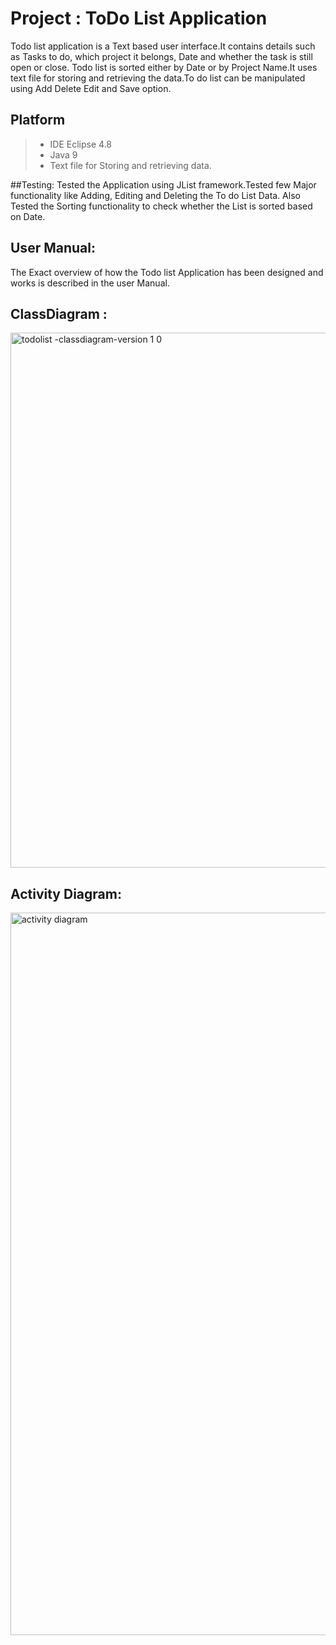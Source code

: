 #  **Project  : ToDo List Application** 
 Todo list application is a Text based user interface.It contains details such as Tasks to do, which project it belongs, Date and whether the task is still open or   close.
 Todo list is sorted either by Date or by Project Name.It uses text file for storing and retrieving the data.To do list can be manipulated using Add Delete Edit and Save option.
 

## Platform
> * IDE Eclipse 4.8 
> * Java 9
>*  Text file for Storing and retrieving data.

##Testing:
  Tested the Application using JList framework.Tested few Major functionality like Adding, Editing and Deleting the To do List Data. Also Tested the Sorting functionality to 
  check whether the List is sorted based on Date.
  
## User Manual:
The Exact overview of how the Todo list Application has been designed and works is described in the user Manual. 
 
## ClassDiagram :

<img width="856" alt="todolist -classdiagram-version 1 0" src="https://user-images.githubusercontent.com/43344867/46858408-908e3100-ce0b-11e8-8189-3467b5f15885.png">

## Activity Diagram:

<img width="1156" alt="activity diagram" src="https://user-images.githubusercontent.com/43344867/46869154-27b6b100-ce2b-11e8-8ac1-ae690e403148.png">

 
 
 
 